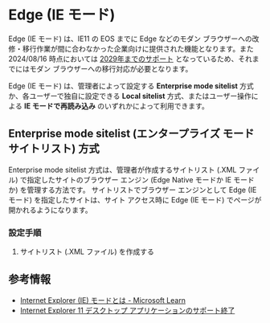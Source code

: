 # Edge (IE モード)

Edge (IE モード) は、IE11 の EOS までに Edge などのモダン ブラウザーへの改修・移行作業が間に合わなかった企業向けに提供された機能となります。また 2024/08/16 時点においては [2029年までのサポート](https://blogs.windows.com/japan/2022/02/21/internet-explorer-11-desktop-app-retirement-faq/#:~:text=IE%20%E3%83%A2%E3%83%BC%E3%83%89%E3%81%AF%E3%81%84%E3%81%A4%E3%81%BE%E3%81%A7%E3%82%B5%E3%83%9D%E3%83%BC%E3%83%88%E3%81%95%E3%82%8C%E3%81%BE%E3%81%99%E3%81%8B%EF%BC%9F) となっているため、それまでにはモダン ブラウザーへの移行対応が必要となります。

Edge (IE モード) は、管理者によって設定する **Enterprise mode sitelist** 方式か、各ユーザーで独自に設定できる **Local sitelist** 方式、またはユーザー操作による **IE モードで再読み込み** のいずれかによって利用できます。


## Enterprise mode sitelist (エンタープライズ モード サイトリスト) 方式

Enterprise mode sitelist 方式は、管理者が作成するサイトリスト (.XML ファイル) で指定したサイトのブラウザー エンジン (Edge Native モードか IE モードか) を管理する方法です。
サイトリストでブラウザー エンジンとして Edge (IE モード) を指定したサイトは、サイト アクセス時に Edge (IE モード) でページが開かれるようになります。

### 設定手順

1. サイトリスト (.XML ファイル) を作成する


## 参考情報

- [Internet Explorer (IE) モードとは - Microsoft Learn](https://learn.microsoft.com/ja-jp/deployedge/edge-ie-mode)
- [Internet Explorer 11 デスクトップ アプリケーションのサポート終了](https://blogs.windows.com/japan/2022/02/21/internet-explorer-11-desktop-app-retirement-faq/#:~:text=IE%20%E3%83%A2%E3%83%BC%E3%83%89%E3%81%AF%E3%81%84%E3%81%A4%E3%81%BE%E3%81%A7%E3%82%B5%E3%83%9D%E3%83%BC%E3%83%88%E3%81%95%E3%82%8C%E3%81%BE%E3%81%99%E3%81%8B%EF%BC%9F)